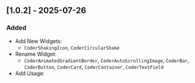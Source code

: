 ## [1.0.2] - 2025-07-26
### Added
- Add New Widgets:
  - `CoderShakingIcon`, `CoderCircularShake`
- Rename Widget: 
  - `CoderAnimatedGradientBorder`, `CoderAutoScrollingImage`, `CoderBar`, `CoderButton`, `CoderCard`, `CoderContainer`, `CoderTextField`
- Add Usage: 